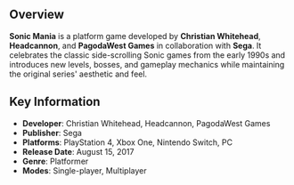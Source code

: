 ## Overview

**Sonic Mania** is a platform game developed by **Christian Whitehead**, **Headcannon**, and **PagodaWest Games** in collaboration with **Sega**. It celebrates the classic side-scrolling Sonic games from the early 1990s and introduces new levels, bosses, and gameplay mechanics while maintaining the original series' aesthetic and feel.

## Key Information

- **Developer**: Christian Whitehead, Headcannon, PagodaWest Games
- **Publisher**: Sega
- **Platforms**: PlayStation 4, Xbox One, Nintendo Switch, PC
- **Release Date**: August 15, 2017
- **Genre**: Platformer
- **Modes**: Single-player, Multiplayer